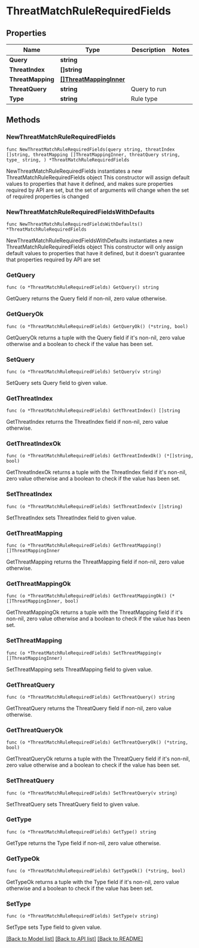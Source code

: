 # ThreatMatchRuleRequiredFields

## Properties

Name | Type | Description | Notes
------------ | ------------- | ------------- | -------------
**Query** | **string** |  | 
**ThreatIndex** | **[]string** |  | 
**ThreatMapping** | [**[]ThreatMappingInner**](ThreatMappingInner.md) |  | 
**ThreatQuery** | **string** | Query to run | 
**Type** | **string** | Rule type | 

## Methods

### NewThreatMatchRuleRequiredFields

`func NewThreatMatchRuleRequiredFields(query string, threatIndex []string, threatMapping []ThreatMappingInner, threatQuery string, type_ string, ) *ThreatMatchRuleRequiredFields`

NewThreatMatchRuleRequiredFields instantiates a new ThreatMatchRuleRequiredFields object
This constructor will assign default values to properties that have it defined,
and makes sure properties required by API are set, but the set of arguments
will change when the set of required properties is changed

### NewThreatMatchRuleRequiredFieldsWithDefaults

`func NewThreatMatchRuleRequiredFieldsWithDefaults() *ThreatMatchRuleRequiredFields`

NewThreatMatchRuleRequiredFieldsWithDefaults instantiates a new ThreatMatchRuleRequiredFields object
This constructor will only assign default values to properties that have it defined,
but it doesn't guarantee that properties required by API are set

### GetQuery

`func (o *ThreatMatchRuleRequiredFields) GetQuery() string`

GetQuery returns the Query field if non-nil, zero value otherwise.

### GetQueryOk

`func (o *ThreatMatchRuleRequiredFields) GetQueryOk() (*string, bool)`

GetQueryOk returns a tuple with the Query field if it's non-nil, zero value otherwise
and a boolean to check if the value has been set.

### SetQuery

`func (o *ThreatMatchRuleRequiredFields) SetQuery(v string)`

SetQuery sets Query field to given value.


### GetThreatIndex

`func (o *ThreatMatchRuleRequiredFields) GetThreatIndex() []string`

GetThreatIndex returns the ThreatIndex field if non-nil, zero value otherwise.

### GetThreatIndexOk

`func (o *ThreatMatchRuleRequiredFields) GetThreatIndexOk() (*[]string, bool)`

GetThreatIndexOk returns a tuple with the ThreatIndex field if it's non-nil, zero value otherwise
and a boolean to check if the value has been set.

### SetThreatIndex

`func (o *ThreatMatchRuleRequiredFields) SetThreatIndex(v []string)`

SetThreatIndex sets ThreatIndex field to given value.


### GetThreatMapping

`func (o *ThreatMatchRuleRequiredFields) GetThreatMapping() []ThreatMappingInner`

GetThreatMapping returns the ThreatMapping field if non-nil, zero value otherwise.

### GetThreatMappingOk

`func (o *ThreatMatchRuleRequiredFields) GetThreatMappingOk() (*[]ThreatMappingInner, bool)`

GetThreatMappingOk returns a tuple with the ThreatMapping field if it's non-nil, zero value otherwise
and a boolean to check if the value has been set.

### SetThreatMapping

`func (o *ThreatMatchRuleRequiredFields) SetThreatMapping(v []ThreatMappingInner)`

SetThreatMapping sets ThreatMapping field to given value.


### GetThreatQuery

`func (o *ThreatMatchRuleRequiredFields) GetThreatQuery() string`

GetThreatQuery returns the ThreatQuery field if non-nil, zero value otherwise.

### GetThreatQueryOk

`func (o *ThreatMatchRuleRequiredFields) GetThreatQueryOk() (*string, bool)`

GetThreatQueryOk returns a tuple with the ThreatQuery field if it's non-nil, zero value otherwise
and a boolean to check if the value has been set.

### SetThreatQuery

`func (o *ThreatMatchRuleRequiredFields) SetThreatQuery(v string)`

SetThreatQuery sets ThreatQuery field to given value.


### GetType

`func (o *ThreatMatchRuleRequiredFields) GetType() string`

GetType returns the Type field if non-nil, zero value otherwise.

### GetTypeOk

`func (o *ThreatMatchRuleRequiredFields) GetTypeOk() (*string, bool)`

GetTypeOk returns a tuple with the Type field if it's non-nil, zero value otherwise
and a boolean to check if the value has been set.

### SetType

`func (o *ThreatMatchRuleRequiredFields) SetType(v string)`

SetType sets Type field to given value.



[[Back to Model list]](../README.md#documentation-for-models) [[Back to API list]](../README.md#documentation-for-api-endpoints) [[Back to README]](../README.md)


